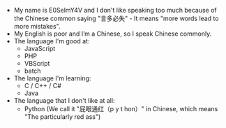 - My name is E0SelmY4V and I don't like speaking too much because of the Chinese common saying "言多必失" - It means "more words lead to more mistakes".
- My English is poor and I’m a Chinese, so I speak Chinese commonly.
- The language I'm good at:
  - JavaScript
  - PHP
  - VBScript
  - batch
- The language I'm learning:
  - C / C++ / C#
  - Java
- The language that I don't like at all:
  - Python (We call it "屁眼通红（p y t hon）" in Chinese, which means "The particularly red ass")

<!---
E0SelmY4V/E0SelmY4V is a ✨ special ✨ repository because its `README.md` (this file) appears on your GitHub profile.
You can click the Preview link to take a look at your changes.
--->
